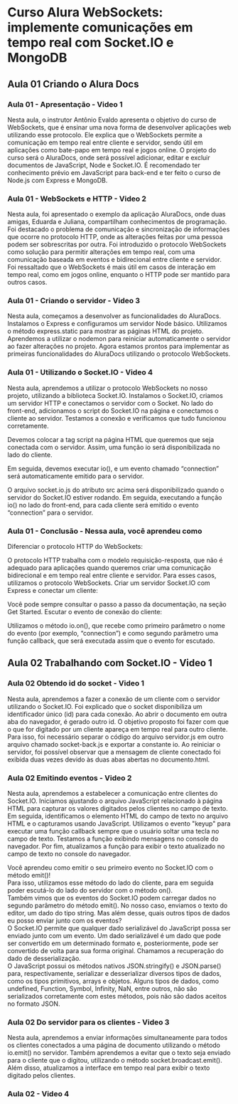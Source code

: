 # Curso Alura WebSockets: implemente comunicações em tempo real com Socket.IO e MongoDB

## Aula 01 Criando o Alura Docs

### Aula 01 - Apresentação - Video 1

 Nesta aula, o instrutor Antônio Evaldo apresenta o objetivo do curso de WebSockets, que é ensinar uma nova forma de desenvolver aplicações web utilizando esse protocolo. Ele explica que o WebSockets permite a comunicação em tempo real entre cliente e servidor, sendo útil em aplicações como bate-papo em tempo real e jogos online. O projeto do curso será o AluraDocs, onde será possível adicionar, editar e excluir documentos de JavaScript, Node e Socket.IO. É recomendado ter conhecimento prévio em JavaScript para back-end e ter feito o curso de Node.js com Express e MongoDB.

### Aula 01 - WebSockets e HTTP - Video 2

Nesta aula, foi apresentado o exemplo da aplicação AluraDocs, onde duas amigas, Eduarda e Juliana, compartilham conhecimentos de programação. Foi destacado o problema de comunicação e sincronização de informações que ocorre no protocolo HTTP, onde as alterações feitas por uma pessoa podem ser sobrescritas por outra. Foi introduzido o protocolo WebSockets como solução para permitir alterações em tempo real, com uma comunicação baseada em eventos e bidirecional entre cliente e servidor. Foi ressaltado que o WebSockets é mais útil em casos de interação em tempo real, como em jogos online, enquanto o HTTP pode ser mantido para outros casos.

### Aula 01 - Criando o servidor - Video 3

Nesta aula, começamos a desenvolver as funcionalidades do AluraDocs. Instalamos o Express e configuramos um servidor Node básico. Utilizamos o método express.static para mostrar as páginas HTML do projeto. Aprendemos a utilizar o nodemon para reiniciar automaticamente o servidor ao fazer alterações no projeto. Agora estamos prontos para implementar as primeiras funcionalidades do AluraDocs utilizando o protocolo WebSockets.

### Aula 01 - Utilizando o Socket.IO - Video 4

Nesta aula, aprendemos a utilizar o protocolo WebSockets no nosso projeto, utilizando a biblioteca Socket.IO. Instalamos o Socket.IO, criamos um servidor HTTP e conectamos o servidor com o Socket. No lado do front-end, adicionamos o script do Socket.IO na página e conectamos o cliente ao servidor. Testamos a conexão e verificamos que tudo funcionou corretamente.

Devemos colocar a tag script <script src="/socket.io/socket.io.js"></script> na página HTML que queremos que seja conectada com o servidor. Assim, uma função io será disponibilizada no lado do cliente.

Em seguida, devemos executar io(), e um evento chamado “connection” será automaticamente emitido para o servidor.

O arquivo socket.io.js do atributo src acima será disponibilizado quando o servidor do Socket.IO estiver rodando. Em seguida, executando a função io() no lado do front-end, para cada cliente será emitido o evento “connection” para o servidor.

### Aula 01 - Conclusão - Nessa aula, você aprendeu como

Diferenciar o protocolo HTTP do WebSockets:

O protocolo HTTP trabalha com o modelo requisição-resposta, que não é adequado para aplicações quando queremos criar uma comunicação bidirecional e em tempo real entre cliente e servidor. Para esses casos, utilizamos o protocolo WebSockets.
Criar um servidor Socket.IO com Express e conectar um cliente:

Você pode sempre consultar o passo a passo da documentação, na seção Get Started.
Escutar o evento de conexão do cliente:

Utilizamos o método io.on(), que recebe como primeiro parâmetro o nome do evento (por exemplo, “connection”) e como segundo parâmetro uma função callback, que será executada assim que o evento for escutado.

## Aula 02 Trabalhando com Socket.IO - Video 1

### Aula 02 Obtendo id do socket - Video 1

Nesta aula, aprendemos a fazer a conexão de um cliente com o servidor utilizando o Socket.IO. Foi explicado que o socket disponibiliza um identificador único (id) para cada conexão. Ao abrir o documento em outra aba do navegador, é gerado outro id. O objetivo proposto foi fazer com que o que for digitado por um cliente apareça em tempo real para outro cliente. Para isso, foi necessário separar o código do arquivo servidor.js em outro arquivo chamado socket-back.js e exportar a constante io. Ao reiniciar o servidor, foi possível observar que a mensagem de cliente conectado foi exibida duas vezes devido às duas abas abertas no documento.html.

### Aula 02 Emitindo eventos - Video 2

Nesta aula, aprendemos a estabelecer a comunicação entre clientes do Socket.IO. Iniciamos ajustando o arquivo JavaScript relacionado à página HTML para capturar os valores digitados pelos clientes no campo de texto. Em seguida, identificamos o elemento HTML do campo de texto no arquivo HTML e o capturamos usando JavaScript. Utilizamos o evento "keyup" para executar uma função callback sempre que o usuário soltar uma tecla no campo de texto. Testamos a função exibindo mensagens no console do navegador. Por fim, atualizamos a função para exibir o texto atualizado no campo de texto no console do navegador.

Você aprendeu como emitir o seu primeiro evento no Socket.IO com o método emit()!  
Para isso, utilizamos esse método do lado do cliente, para em seguida poder escutá-lo do lado do servidor com o método on().  
Também vimos que os eventos do Socket.IO podem carregar dados no segundo parâmetro do método emit(). No nosso caso, enviamos o texto do editor, um dado do tipo string. Mas além desse, quais outros tipos de dados eu posso enviar junto com os eventos?  
O Socket.IO permite que qualquer dado serializável do JavaScript possa ser enviado junto com um evento. Um dado serializável é um dado que pode ser convertido em um determinado formato e, posteriormente, pode ser convertido de volta para sua forma original. Chamamos a recuperação do dado de desserialização.  
O JavaScript possui os métodos nativos JSON.stringify() e JSON.parse() para, respectivamente, serializar e desserializar diversos tipos de dados, como os tipos primitivos, arrays e objetos. Alguns tipos de dados, como undefined, Function, Symbol, Infinity, NaN, entre outros, não são serializados corretamente com estes métodos, pois não são dados aceitos no formato JSON.

### Aula 02 Do servidor para os clientes - Video 3

Nesta aula, aprendemos a enviar informações simultaneamente para todos os clientes conectados a uma página de documento utilizando o método io.emit() no servidor. Também aprendemos a evitar que o texto seja enviado para o cliente que o digitou, utilizando o método socket.broadcast.emit(). Além disso, atualizamos a interface em tempo real para exibir o texto digitado pelos clientes.

### Aula 02  - Video 4

